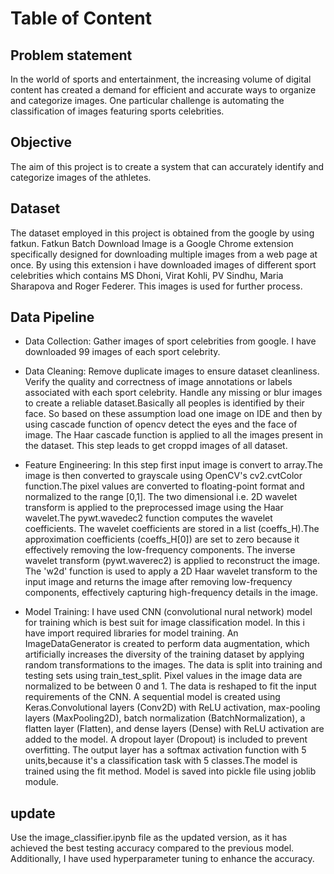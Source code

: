 # Table of Content

## Problem statement 
In the world of sports and entertainment, the increasing volume of digital content has created a demand for efficient and accurate ways to organize and categorize images.  One particular challenge is automating the classification of images featuring sports celebrities. 

## Objective
The aim of this project is to create a system that can accurately identify and categorize images of the athletes.

## Dataset
The dataset employed in this project is obtained from the google by using fatkun. Fatkun Batch Download Image is a Google Chrome extension specifically designed for downloading multiple images from a web page at once. By using this extension i have downloaded images of different sport celebrities which contains MS Dhoni, Virat Kohli, PV Sindhu, Maria Sharapova and Roger Federer.
This images is used for further process.

## Data Pipeline

* Data Collection: Gather images of sport celebrities from google. I have downloaded 99 images of each sport celebrity.

* Data Cleaning: Remove duplicate images to ensure dataset cleanliness. Verify the quality and correctness of image annotations or labels associated with each sport celebrity.
Handle any missing or blur images to create a reliable dataset.Basically all peoples is identified by their face. So based on these assumption load one image on IDE and then by using cascade function of opencv detect the eyes and the face of image. The Haar cascade function is applied to all the images present in the dataset. This step leads to get croppd images of all dataset.

* Feature Engineering: In this step first input image is convert to array.The image is then converted to grayscale using OpenCV's cv2.cvtColor function.The pixel values are converted to floating-point format and normalized to the range [0,1]. The two dimensional i.e. 2D wavelet transform is applied to the preprocessed image using the Haar wavelet.The pywt.wavedec2 function computes the wavelet coefficients. The wavelet coefficients are stored in a list (coeffs_H).The approximation coefficients (coeffs_H[0]) are set to zero because it effectively removing the low-frequency components. The inverse wavelet transform (pywt.waverec2) is applied to reconstruct the image. The 'w2d' function is used to apply a 2D Haar wavelet transform to the input image and returns the image after removing low-frequency components, effectively capturing high-frequency details in the image.

* Model Training: I have used CNN (convolutional nural network) model for training which is best suit for image classification model. In this i have import required libraries for model training. An ImageDataGenerator is created to perform data augmentation, which artificially increases the diversity of the training dataset by applying random transformations to the images. 
The data is split into training and testing sets using train_test_split. Pixel values in the image data are normalized to be between 0 and 1. The data is reshaped to fit the input requirements of the CNN. A sequential model is created using Keras.Convolutional layers (Conv2D) with ReLU activation, max-pooling layers (MaxPooling2D), batch normalization (BatchNormalization), a flatten layer (Flatten), and dense layers (Dense) with ReLU activation are added to the model. A dropout layer (Dropout) is included to prevent overfitting. The output layer has a softmax activation function with 5 units,because it's a classification task with 5 classes.The model is trained using the fit method. Model is saved into pickle file using joblib module.


## update
Use the image_classifier.ipynb file as the updated version, as it has achieved the best testing accuracy compared to the previous model. Additionally, I have used hyperparameter tuning to enhance the accuracy.
